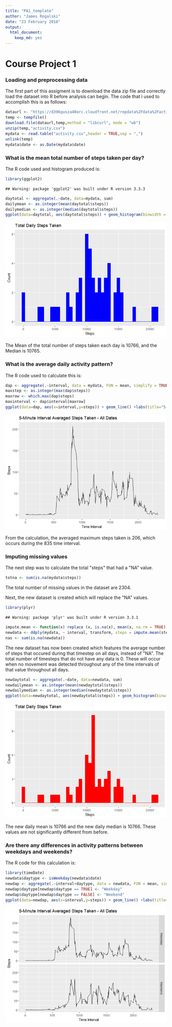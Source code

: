 ```yaml
---
title: "PA1_template"
author: "James Rogalski"
date: "23 February 2018"
output: 
  html_document: 
    keep_md: yes
---
```




# Course Project 1

### Loading and preprocessing data
The first part of this assigment is to download the data zip file and correctly load the dataset into R before analysis can begin. The code that i used to accomplish this is as follows:


```r
dataurl <- "https://d396qusza40orc.cloudfront.net/repdata%2Fdata%2Factivity.zip"
temp <- tempfile()
download.file(dataurl,temp,method = "libcurl", mode = "wb")
unzip(temp,"activity.csv")
mydata <- read.table("activity.csv",header = TRUE,sep = ",")
unlink(temp)
mydata$date <- as.Date(mydata$date)
```

### What is the mean total number of steps taken per day?

The R code used and histogram produced is:


```r
library(ggplot2)
```

```
## Warning: package 'ggplot2' was built under R version 3.3.3
```

```r
daytotal <- aggregate(.~date, data=mydata, sum)
dailymean <- as.integer(mean(daytotal$steps))
dailymedian <- as.integer(median(daytotal$steps))
ggplot(data=daytotal, aes(daytotal$steps)) + geom_histogram(binwidth = 500, color = "blue", fill = "blue") + labs(title="Total Daily Steps Taken",x="Steps",y="Count")
```

![](PA1_template_files/figure-html/histogram-1.png)<!-- -->

The Mean of the total number of steps taken each day is 10766, and the Median is 10765.  

### What is the average daily activity pattern?

The R code used to calculate this is:


```r
dap <- aggregate(.~interval, data = mydata, FUN = mean, simplify = TRUE, drop = TRUE)
maxstep <- as.integer(max(dap$steps))
maxrow <- which.max(dap$steps)
maxinterval <- dap$interval[maxrow]
ggplot(data=dap, aes(x=interval,y=steps)) + geom_line() +labs(title="5-Minute Interval Averaged Steps Taken - All Dates",x="Time Interval",y="Steps")
```

![](PA1_template_files/figure-html/activitypattern-1.png)<!-- -->

From the calculation, the averaged maximum steps taken is 206, which occurs during the 835 time interval.  


### Imputing missing values

The next step was to calculate the total "steps" that had a "NA" value.

```r
totna <- sum(is.na(mydata$steps))
```

The total number of missing values in the dataset are 2304.

Next, the new dataset is created which will replace the "NA" values.


```r
library(plyr)
```

```
## Warning: package 'plyr' was built under R version 3.3.1
```

```r
impute.mean <- function(x) replace (x, is.na(x), mean(x, na.rm = TRUE))
newdata <- ddply(mydata, ~ interval, transform, steps = impute.mean(steps))
nas <- sum(is.na(newdata))
```

The new dataset has now been created which features the average number of steps that occured during that timestep on all days, instead of "NA". The total number of timesteps that do not have any data is 0. These will occur when no movement was detected throughout any of the time intervals of that value throughout all days.


```r
newdaytotal <- aggregate(.~date, data=newdata, sum)
newdailymean <- as.integer(mean(newdaytotal$steps))
newdailymedian <- as.integer(median(newdaytotal$steps))
ggplot(data=newdaytotal, aes(newdaytotal$steps)) + geom_histogram(binwidth = 500, color = "red", fill = "red") + labs(title="Total Daily Steps Taken",x="Steps",y="Count")
```

![](PA1_template_files/figure-html/new_dataset_histogram-1.png)<!-- -->

The new daily mean is 10766 and the new daily median is 10766. These values are not significantly different from before.

### Are there any differences in activity patterns between weekdays and weekends?

The R code for this calculation is:


```r
library(timeDate)
newdata$daytype <- isWeekday(newdata$date)
newdap <- aggregate(.~interval+daytype, data = newdata, FUN = mean, simplify = TRUE, drop = TRUE)
newdap$daytype[newdap$daytype == TRUE] <- "Weekday"
newdap$daytype[newdap$daytype == FALSE] <- "Weekend"
ggplot(data=newdap, aes(x=interval,y=steps)) + geom_line() +labs(title="5-Minute Interval Averaged Steps Taken - All Dates",x="Time Interval",y="Steps")+facet_grid(daytype~.)
```

![](PA1_template_files/figure-html/weekend-1.png)<!-- -->
